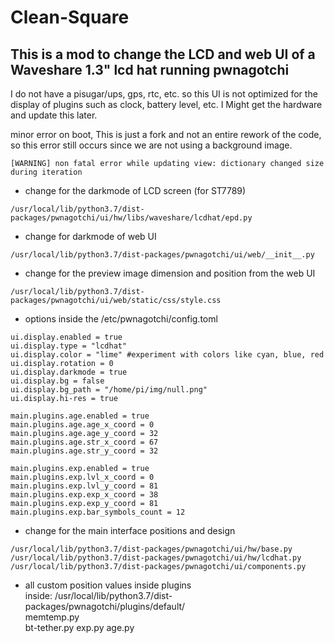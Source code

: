 # Clean-Square
This is a mod to change the LCD and web UI of a Waveshare 1.3" lcd hat running pwnagotchi
-------------- 
I do not have a pisugar/ups, gps, rtc, etc. so this UI is not optimized for the display of plugins such as clock, battery level, etc. I Might get the hardware and update this later.

minor error on boot, This is just a fork and not an entire rework of the code, so this error still occurs since we are not using a background image.
```
[WARNING] non fatal error while updating view: dictionary changed size during iteration
```
- change for the darkmode of LCD screen  (for ST7789)
```
/usr/local/lib/python3.7/dist-packages/pwnagotchi/ui/hw/libs/waveshare/lcdhat/epd.py  
```
- change for darkmode of web UI  
```
/usr/local/lib/python3.7/dist-packages/pwnagotchi/ui/web/__init__.py
```
- change for the preview image dimension and position from the web UI  
```
/usr/local/lib/python3.7/dist-packages/pwnagotchi/ui/web/static/css/style.css  
```
  
- options inside the /etc/pwnagotchi/config.toml  
```
ui.display.enabled = true
ui.display.type = "lcdhat"
ui.display.color = "lime" #experiment with colors like cyan, blue, red
ui.display.rotation = 0
ui.display.darkmode = true
ui.display.bg = false
ui.display.bg_path = "/home/pi/img/null.png"
ui.display.hi-res = true

main.plugins.age.enabled = true
main.plugins.age.age_x_coord = 0
main.plugins.age.age_y_coord = 32
main.plugins.age.str_x_coord = 67
main.plugins.age.str_y_coord = 32

main.plugins.exp.enabled = true
main.plugins.exp.lvl_x_coord = 0
main.plugins.exp.lvl_y_coord = 81
main.plugins.exp.exp_x_coord = 38
main.plugins.exp.exp_y_coord = 81
main.plugins.exp.bar_symbols_count = 12
```
  
- change for the main interface positions and design
```
/usr/local/lib/python3.7/dist-packages/pwnagotchi/ui/hw/base.py
/usr/local/lib/python3.7/dist-packages/pwnagotchi/ui/hw/lcdhat.py
/usr/local/lib/python3.7/dist-packages/pwnagotchi/ui/components.py
```  

- all custom position values inside plugins  
inside: /usr/local/lib/python3.7/dist-packages/pwnagotchi/plugins/default/  
memtemp.py  
bt-tether.py
exp.py
age.py
  
   
